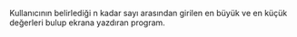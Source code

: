 Kullanıcının belirlediği n kadar sayı arasından girilen en büyük ve en küçük değerleri bulup ekrana yazdıran program.
